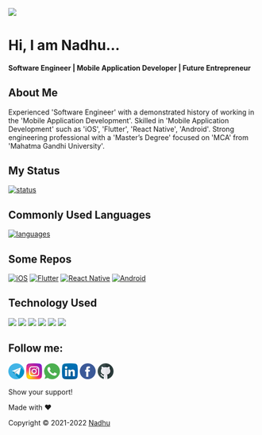 [<img src="https://github.com/iamnadhu/Utilities/blob/main/Resources/me-icon.jpg">](https://github.com/iamnadhu)
# Hi, I am Nadhu...
#### Software Engineer | Mobile Application Developer | Future Entrepreneur


## About Me
Experienced 'Software Engineer' with a demonstrated history of working in the 'Mobile Application Development'. Skilled in 'Mobile Application Development' such as 'iOS', 'Flutter', 'React Native', 'Android'. Strong engineering professional with a 'Master’s Degree' focused on 'MCA' from 'Mahatma Gandhi University'.


## My Status
[![status](https://github-readme-stats.vercel.app/api?username=iamnadhu&show_icons=true&theme=radical)](https://github.com/iamnadhu)


## Commonly Used Languages
[![languages](https://github-readme-stats.vercel.app/api/top-langs/?username=iamnadhu&langs_count=8)](https://github.com/iamnadhu)


## Some Repos
[![iOS](https://github-readme-stats.vercel.app/api/pin/?username=iamnadhu&repo=iOS)](https://github.com/iamnadhu/iOS)
[![Flutter](https://github-readme-stats.vercel.app/api/pin/?username=iamnadhu&repo=Flutter)](https://github.com/iamnadhu/Flutter)
[![React Native](https://github-readme-stats.vercel.app/api/pin/?username=iamnadhu&repo=ReactNative)](https://github.com/iamnadhu/ReactNative)
[![Android](https://github-readme-stats.vercel.app/api/pin/?username=iamnadhu&repo=Android)](https://github.com/iamnadhu/Android)


## Technology Used
[<img src="https://github.com/iamnadhu/Utilities/blob/main/Resources/xcode-icon.png">](https://github.com/iamnadhu)
[<img src="https://github.com/iamnadhu/Utilities/blob/main/Resources/xcode-icon.png">](https://github.com/iamnadhu)
[<img src="https://github.com/iamnadhu/Utilities/blob/main/Resources/xcode-icon.png">](https://github.com/iamnadhu)
[<img src="https://github.com/iamnadhu/Utilities/blob/main/Resources/xcode-icon.png">](https://github.com/iamnadhu)
[<img src="https://github.com/iamnadhu/Utilities/blob/main/Resources/xcode-icon.png">](https://github.com/iamnadhu)
[<img src="https://github.com/iamnadhu/Utilities/blob/main/Resources/xcode-icon.png">](https://github.com/iamnadhu)


## Follow me:
[<img src="https://github.com/iamnadhu/Android/blob/master/Resources/telegram-icon.png">](https://t.me/iamnadhu)
[<img src="https://github.com/iamnadhu/Android/blob/master/Resources/instagram-icon.png">](https://www.instagram.com/iamnadhu/)
[<img src="https://github.com/iamnadhu/Android/blob/master/Resources/whatsapp-icon.png">](https://api.whatsapp.com/send?phone=917293451396&lang=en)
[<img src="https://github.com/iamnadhu/Android/blob/master/Resources/linkedin-icon.png">](https://www.linkedin.com/in/iamnadhu/)
[<img src="https://github.com/iamnadhu/Android/blob/master/Resources/facebook-icon.png">](https://www.facebook.com/iamnadhu/)
[<img src="https://github.com/iamnadhu/Android/blob/master/Resources/github-icon.png">](https://github.com/iamnadhu)


Show your support!


Made with ❤️


Copyright © 2021-2022 [Nadhu](https://linktr.ee/iamnadhu)
